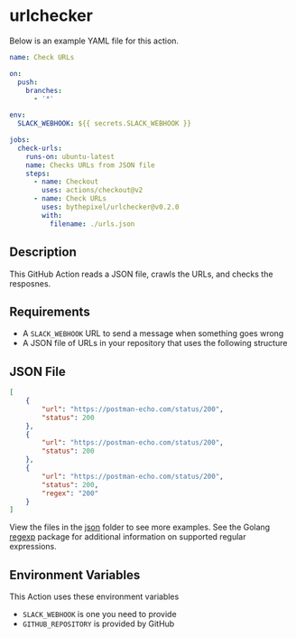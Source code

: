 # urlchecker

Below is an example YAML file for this action.

```yaml
name: Check URLs

on:
  push:
    branches:
      - '*'

env:
  SLACK_WEBHOOK: ${{ secrets.SLACK_WEBHOOK }}

jobs:
  check-urls:
    runs-on: ubuntu-latest
    name: Checks URLs from JSON file
    steps:
      - name: Checkout
        uses: actions/checkout@v2
      - name: Check URLs
        uses: bythepixel/urlchecker@v0.2.0
        with:
          filename: ./urls.json
```

## Description

This GitHub Action reads a JSON file, crawls the URLs, and checks the resposnes.

## Requirements

* A `SLACK_WEBHOOK` URL to send a message when something goes wrong
* A JSON file of URLs in your repository that uses the following structure

## JSON File

```json
[
    {
        "url": "https://postman-echo.com/status/200",
        "status": 200
    },
    {
        "url": "https://postman-echo.com/status/200",
        "status": 200
    },
    {
        "url": "https://postman-echo.com/status/200",
        "status": 200,
        "regex": "200"
    }
]
```

View the files in the [json](json) folder to see more examples. See the Golang
[regexp][1] package for additional information on supported regular expressions.

## Environment Variables

This Action uses these environment variables

* `SLACK_WEBHOOK` is one you need to provide
* `GITHUB_REPOSITORY` is provided by GitHub

[1]: https://pkg.go.dev/regexp
